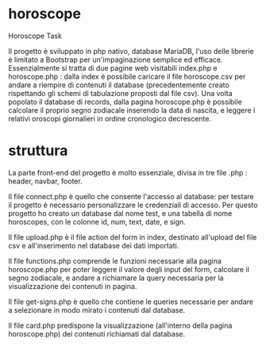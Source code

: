 # horoscope
Horoscope Task

Il progetto è sviluppato in php nativo, database MariaDB, l'uso delle librerie è limitato a Bootstrap per un'impaginazione semplice ed efficace.
Essenzialmente si tratta di due pagine web visitabili index.php e horoscope.php : dalla index è possibile caricare il file horoscope.csv per andare a riempire di contenuti il database (precedentemente creato rispettando gli schemi di tabulazione proposti dal file csv).
Una volta popolato il database di records, dalla pagina horoscope.php è possibile calcolare il proprio segno zodiacale inserendo la data di nascita, e leggere
i relativi oroscopi giornalieri in ordine cronologico decrescente.

# struttura

La parte front-end del progetto è molto essenziale, divisa in tre file .php : header, navbar, footer.

Il file connect.php è quello che consente l'accesso al database: per testare il progetto è necessario personalizzare le credenziali di accesso.
Per questo progetto ho creato un database dal nome test, e una tabella di nome horoscopes, con le colonne id, num, text, date, e sign. 

Il file upload.php è il file action del form in index, destinato all'upload del file csv e all'inserimento nel database dei dati importati.

Il file functions.php comprende le funzioni necessarie alla pagina horoscope.php per poter leggere il valore degli input del form, calcolare il segno zodiacale, e andare a richiamare la query necessaria per la visualizzazione dei contenuti in pagina.

Il file get-signs.php è quello che contiene le queries necessarie per andare a selezionare in modo mirato i contenuti dal database.

Il file card.php predispone la visualizzazione (all'interno della pagina horoscope.php) dei contenuti richiamati dal database.
